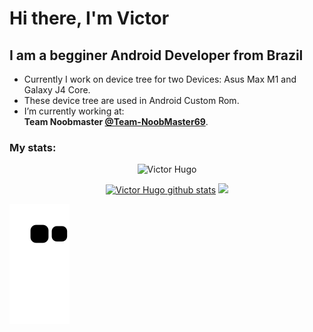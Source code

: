 # Hi there, I'm Victor

## I am a begginer Android Developer from Brazil

- Currently I work on device tree for two Devices: Asus Max M1 and Galaxy J4 Core.
- These device tree are used in Android Custom Rom.
- I’m currently working at:
  <br>
   **Team Noobmaster [@Team-NoobMaster69](https://github.com/Team-NoobMaster69)**.
 
 ### My stats:
<div align="center">
<img src="https://komarev.com/ghpvc/?username=Vhmit&style=flat-square" alt="Victor Hugo" /><br>

[![Victor Hugo  github stats](https://github-readme-stats.vercel.app/api?username=Vhmit)](https://github.com/Vhmit)
<img height="196em" src="https://github-readme-stats.vercel.app/api/top-langs/?username=Vhmit&layout=compact&langs_count=7&theme=dark"/>
</div>

<!-- github workflow  -->

 ![github contribution grid snake animation](https://raw.githubusercontent.com/alexiakattah/alexiakattah/output/github-contribution-grid-snake.svg)
